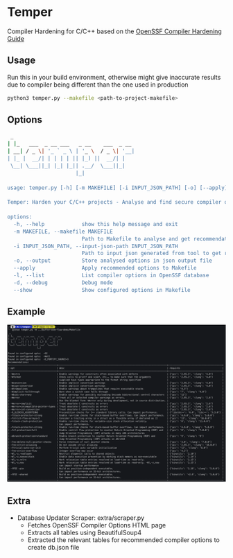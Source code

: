 # Temper
Compiler Hardening for C/C++ based on the [OpenSSF Compiler Hardening Guide](https://best.openssf.org/Compiler-Hardening-Guides/Compiler-Options-Hardening-Guide-for-C-and-C++.html)


## Usage
Run this in your build environment, otherwise might give inaccurate results due to compiler being different than the one used in production
```sh
python3 temper.py --makefile <path-to-project-makefile>
```

## Options
```sh
 _
| |_   ___  _ __ ___   _ __    ___  _ __
| __| / _ \| '_ ` _ \ | '_ \  / _ \| '__|
| |_ |  __/| | | | | || |_) ||  __/| |
 \__| \___||_| |_| |_|| .__/  \___||_|
                      |_|

usage: temper.py [-h] [-m MAKEFILE] [-i INPUT_JSON_PATH] [-o] [--apply] [-l] [-d] [--show]

Temper: Harden your C/C++ projects - Analyse and find secure compiler options for your makefile

options:
  -h, --help            show this help message and exit
  -m MAKEFILE, --makefile MAKEFILE
                        Path to Makefile to analyse and get recommendations
  -i INPUT_JSON_PATH, --input-json-path INPUT_JSON_PATH
                        Path to input json generated from tool to get recommendations
  -o, --output          Store analysed options in json output file
  --apply               Apply recommended options to Makefile
  -l, --list            List compiler options in OpenSSF database
  -d, --debug           Debug mode
  --show                Show configured options in Makefile
```

## Example
![image](docs/images/example.png)

## Extra
- Database Updater Scraper: extra/scraper.py
    + Fetches OpenSSF Compiler Options HTML page
    + Extracts all tables using BeautifulSoup4
    + Extracted the relevant tables for recommended compiler options to create db.json file
